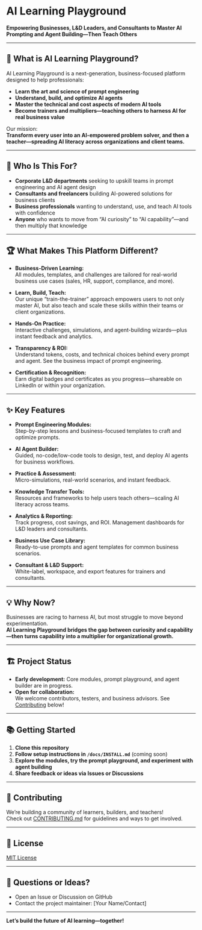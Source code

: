 # AI Learning Playground

**Empowering Businesses, L&D Leaders, and Consultants to Master AI Prompting and Agent Building—Then Teach Others**

---

## 🚀 What is AI Learning Playground?

AI Learning Playground is a next-generation, business-focused platform designed to help professionals:

- **Learn the art and science of prompt engineering**
- **Understand, build, and optimize AI agents**
- **Master the technical and cost aspects of modern AI tools**
- **Become trainers and multipliers—teaching others to harness AI for real business value**

Our mission:  
**Transform every user into an AI-empowered problem solver, and then a teacher—spreading AI literacy across organizations and client teams.**

---

## 🎯 Who Is This For?

- **Corporate L&D departments** seeking to upskill teams in prompt engineering and AI agent design
- **Consultants and freelancers** building AI-powered solutions for business clients
- **Business professionals** wanting to understand, use, and teach AI tools with confidence
- **Anyone** who wants to move from “AI curiosity” to “AI capability”—and then multiply that knowledge

---

## 🏆 What Makes This Platform Different?

- **Business-Driven Learning:**  
  All modules, templates, and challenges are tailored for real-world business use cases (sales, HR, support, compliance, and more).

- **Learn, Build, Teach:**  
  Our unique “train-the-trainer” approach empowers users to not only master AI, but also teach and scale these skills within their teams or client organizations.

- **Hands-On Practice:**  
  Interactive challenges, simulations, and agent-building wizards—plus instant feedback and analytics.

- **Transparency & ROI:**  
  Understand tokens, costs, and technical choices behind every prompt and agent. See the business impact of prompt engineering.

- **Certification & Recognition:**  
  Earn digital badges and certificates as you progress—shareable on LinkedIn or within your organization.

---

## ✨ Key Features

- **Prompt Engineering Modules:**  
  Step-by-step lessons and business-focused templates to craft and optimize prompts.

- **AI Agent Builder:**  
  Guided, no-code/low-code tools to design, test, and deploy AI agents for business workflows.

- **Practice & Assessment:**  
  Micro-simulations, real-world scenarios, and instant feedback.

- **Knowledge Transfer Tools:**  
  Resources and frameworks to help users teach others—scaling AI literacy across teams.

- **Analytics & Reporting:**  
  Track progress, cost savings, and ROI. Management dashboards for L&D leaders and consultants.

- **Business Use Case Library:**  
  Ready-to-use prompts and agent templates for common business scenarios.

- **Consultant & L&D Support:**  
  White-label, workspace, and export features for trainers and consultants.

---

## 💡 Why Now?

Businesses are racing to harness AI, but most struggle to move beyond experimentation.  
**AI Learning Playground bridges the gap between curiosity and capability—then turns capability into a multiplier for organizational growth.**

---

## 🏗️ Project Status

- **Early development:** Core modules, prompt playground, and agent builder are in progress.
- **Open for collaboration:**  
  We welcome contributors, testers, and business advisors. See [Contributing](#contributing) below!

---

## 📚 Getting Started

1. **Clone this repository**
2. **Follow setup instructions in `/docs/INSTALL.md`** (coming soon)
3. **Explore the modules, try the prompt playground, and experiment with agent building**
4. **Share feedback or ideas via Issues or Discussions**

---

## 🤝 Contributing

We’re building a community of learners, builders, and teachers!  
Check out [CONTRIBUTING.md](CONTRIBUTING.md) for guidelines and ways to get involved.

---

## 📢 License

[MIT License](LICENSE)

---

## 🙋 Questions or Ideas?

- Open an Issue or Discussion on GitHub
- Contact the project maintainer: [Your Name/Contact]

---

**Let’s build the future of AI learning—together!**
